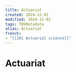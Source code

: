 ```yaml
---
title: Actuariat
created: 2024-12-02
modified: 2024-12-02
tags: TBSMetadata
alias: Actuariat
french:
- "[[201 Actuarial science]]"
---
```

# Actuariat
